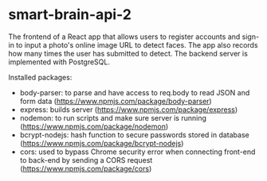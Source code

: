 # smart-brain-api-2

The frontend of a React app that allows users to register accounts and sign-in to input a photo's online image URL to detect faces. The app also records how many times the user has submitted to detect. The backend server is implemented with PostgreSQL.

Installed packages:

- body-parser: to parse and have access to req.body to read JSON and form data (https://www.npmjs.com/package/body-parser)  
- express: builds server (https://www.npmjs.com/package/express)  
- nodemon: to run scripts and make sure server is running (https://www.npmjs.com/package/nodemon)  
- bcrypt-nodejs: hash function to secure passwords stored in database (https://www.npmjs.com/package/bcrypt-nodejs)  
- cors: used to bypass Chrome security error when connecting front-end to back-end by sending a CORS request (https://www.npmjs.com/package/cors)  